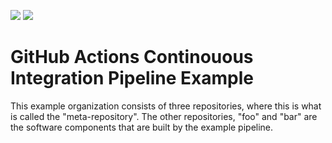 ![](https://github.com/github-actions-test/actions/workflows/master/badge.svg)
![](https://github.com/github-actions-test/actions/workflows/stage-1/badge.svg)

# GitHub Actions Continouous Integration Pipeline Example
This example organization consists of three repositories, where this is what is called the "meta-repository". The other repositories, "foo" and "bar" are the software components that are built by the example pipeline.
